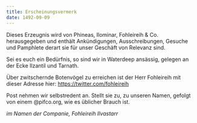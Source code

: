 ```yaml
---
title: Erscheinungsvermerk
date: 1492-09-09
---
```


Dieses Erzeugnis wird von Phineas, Ilominar, Fohleireih & Co. herausgegeben und enthält Ankündigungen, Ausschreibungen, Gesuche und Pamphlete derart sie für unser Geschäft von Relevanz sind.

Sei es euch ein Bedürfnis, so sind wir in Waterdeep ansässig, gelegen an der Ecke Ilzantil und Tarnath.

Über zwitschernde Botenvögel zu erreichen ist der Herr Fohleireih mit dieser Adresse hier: https://twitter.com/fohleireih

Post nehmen wir selbstredent an. Stellt sie zu, zu unseren Namen, gefolgt von einem @pifco.org, wie es üblicher Brauch ist.

_im Namen der Companie, Fohleireih Ilvastarr_
